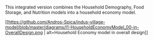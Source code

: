 This integrated version combines the Household Demography, Food Storage, and Nutrition models into a household economy model.

[[https://github.com/Andros-Spica/indus-village-model/blob/master/diagrams/I1-HouseholdEconomyModel_00-in-OverallDesign.png | alt=Household Economy model in overall design]]

